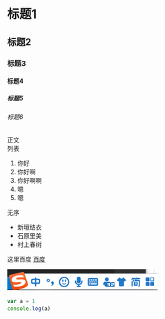 # 标题1
## 标题2
### 标题3
#### 标题4
##### 标题5
###### 标题6
正文\
列表
1. 你好
2. 你好啊
3. 你好啊啊
4. 嗯
5. 嗯
   
无序
* 新垣结衣
* 石原里美
* 村上春树
  
这里百度 [百度](http://baidu.com)

![一张图片](1.png)
```javascript
var a = 1
console.log(a)
```

